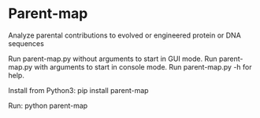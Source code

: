 # Parent-map
Analyze parental contributions to evolved or engineered protein or DNA sequences

Run parent-map.py without arguments to start in GUI mode.
Run parent-map.py with arguments to start in console mode.
Run parent-map.py -h for help.

Install from Python3: pip install parent-map

Run: python parent-map



